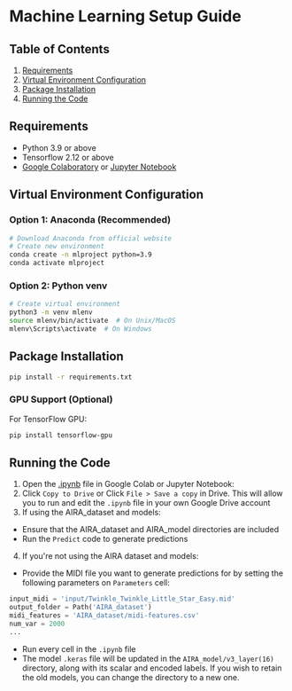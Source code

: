 # Machine Learning Setup Guide

## Table of Contents
1. [Requirements](#requirements)
2. [Virtual Environment Configuration](#virtual-environment-configuration)
3. [Package Installation](#package-installation)
4. [Running the Code](#running-the-code)

## Requirements
- Python 3.9 or above
- Tensorflow 2.12 or above
- [Google Colaboratory](https://colab.research.google.com/) or [Jupyter Notebook](https://jupyter.org/install)

## Virtual Environment Configuration

### Option 1: Anaconda (Recommended)
```bash
# Download Anaconda from official website
# Create new environment
conda create -n mlproject python=3.9
conda activate mlproject
```

### Option 2: Python venv
```bash
# Create virtual environment
python3 -m venv mlenv
source mlenv/bin/activate  # On Unix/MacOS
mlenv\Scripts\activate  # On Windows
```

## Package Installation

```bash
pip install -r requirements.txt
```

### GPU Support (Optional)
For TensorFlow GPU:
```bash
pip install tensorflow-gpu
```

## Running the Code
1. Open the [.ipynb](https://github.com/TCHWG/Machine-Learning/blob/main/piano_mistake_generator.py) file in Google Colab or Jupyter Notebook: 
2. Click `Copy to Drive` or Click `File > Save a copy` in Drive. This will allow you to run and edit the `.ipynb` file in your own Google Drive account
3. If using the AIRA_dataset and models:
  - Ensure that the AIRA_dataset and AIRA_model directories are included
  - Run the `Predict` code to generate predictions
4. If you're not using the AIRA dataset and models:
  - Provide the MIDI file you want to generate predictions for by setting the following parameters on `Parameters` cell:
  ```python
  input_midi = 'input/Twinkle_Twinkle_Little_Star_Easy.mid'
  output_folder = Path('AIRA_dataset')
  midi_features = 'AIRA_dataset/midi-features.csv'
  num_var = 2000
  ...
  ```
  - Run every cell in the `.ipynb` file
  - The model `.keras` file will be updated in the `AIRA_model/v3_layer(16)` directory, along with its scalar and encoded labels. If you wish to retain the old models, you can change the directory to a new one.

